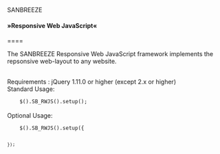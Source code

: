 SANBREEZE
<h4>&raquo;Responsive Web JavaScript&laquo;</h4>
====


The SANBREEZE Responsive Web JavaScript framework implements the repsonsive web-layout to any website.

<br />
Requirements  :
  jQuery 1.11.0 or higher (except 2.x or higher)

<br />
Standard Usage:<br />
<code>
    $().SB_RWJS().setup();
</code>

<br />
Optional Usage:<br />
<code>
    $().SB_RWJS().setup({
      
    });
</code>


